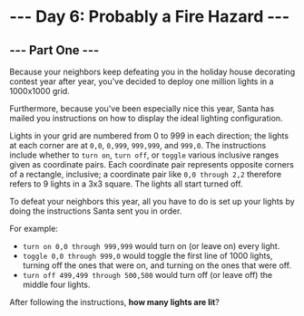# --- Day 6: Probably a Fire Hazard ---

## --- Part One ---

Because your neighbors keep defeating you in the holiday house decorating
contest year after year, you've decided to deploy one million lights in a
1000x1000 grid.

Furthermore, because you've been especially nice this year, Santa has mailed you
instructions on how to display the ideal lighting configuration.

Lights in your grid are numbered from 0 to 999 in each direction; the lights at
each corner are at `0,0`, `0,999`, `999,999`, and `999,0`. The instructions
include whether to `turn on`, `turn off`, or `toggle` various inclusive ranges
given as coordinate pairs. Each coordinate pair represents opposite corners of a
rectangle, inclusive; a coordinate pair like `0,0 through 2,2` therefore refers
to 9 lights in a 3x3 square. The lights all start turned off.

To defeat your neighbors this year, all you have to do is set up your lights by
doing the instructions Santa sent you in order.

For example:

- `turn on 0,0 through 999,999` would turn on (or leave on) every light.
- `toggle 0,0 through 999,0` would toggle the first line of 1000 lights, turning
  off the ones that were on, and turning on the ones that were off.
- `turn off 499,499 through 500,500` would turn off (or leave off) the middle
  four lights.

After following the instructions, **how many lights are lit**?
